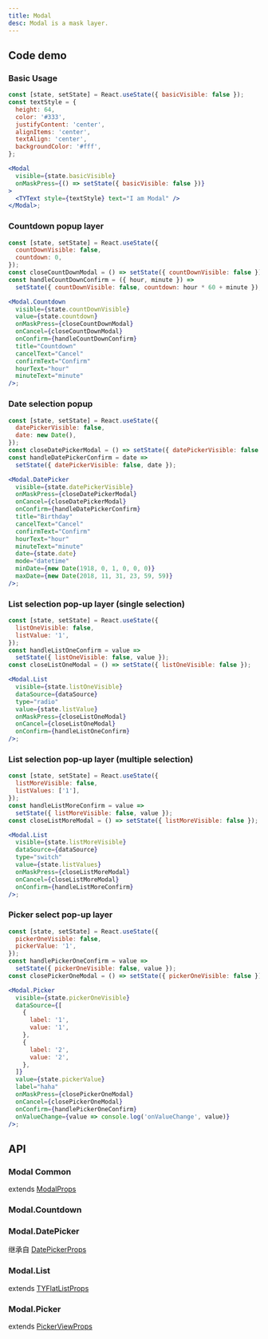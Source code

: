 ```yaml
---
title: Modal
desc: Modal is a mask layer.
---
```


## Code demo

### Basic Usage

```jsx
const [state, setState] = React.useState({ basicVisible: false });
const textStyle = {
  height: 64,
  color: '#333',
  justifyContent: 'center',
  alignItems: 'center',
  textAlign: 'center',
  backgroundColor: '#fff',
};

<Modal
  visible={state.basicVisible}
  onMaskPress={() => setState({ basicVisible: false })}
>
  <TYText style={textStyle} text="I am Modal" />
</Modal>;
```

### Countdown popup layer

```jsx
const [state, setState] = React.useState({
  countDownVisible: false,
  countdown: 0,
});
const closeCountDownModal = () => setState({ countDownVisible: false });
const handleCountDownConfirm = ({ hour, minute }) =>
  setState({ countDownVisible: false, countdown: hour * 60 + minute });

<Modal.Countdown
  visible={state.countDownVisible}
  value={state.countdown}
  onMaskPress={closeCountDownModal}
  onCancel={closeCountDownModal}
  onConfirm={handleCountDownConfirm}
  title="Countdown"
  cancelText="Cancel"
  confirmText="Confirm"
  hourText="hour"
  minuteText="minute"
/>;
```

### Date selection popup

```jsx
const [state, setState] = React.useState({
  datePickerVisible: false,
  date: new Date(),
});
const closeDatePickerModal = () => setState({ datePickerVisible: false });
const handleDatePickerConfirm = date =>
  setState({ datePickerVisible: false, date });

<Modal.DatePicker
  visible={state.datePickerVisible}
  onMaskPress={closeDatePickerModal}
  onCancel={closeDatePickerModal}
  onConfirm={handleDatePickerConfirm}
  title="Birthday"
  cancelText="Cancel"
  confirmText="Confirm"
  hourText="hour"
  minuteText="minute"
  date={state.date}
  mode="datetime"
  minDate={new Date(1918, 0, 1, 0, 0, 0)}
  maxDate={new Date(2018, 11, 31, 23, 59, 59)}
/>;
```

### List selection pop-up layer (single selection)

```jsx
const [state, setState] = React.useState({
  listOneVisible: false,
  listValue: '1',
});
const handleListOneConfirm = value =>
  setState({ listOneVisible: false, value });
const closeListOneModal = () => setState({ listOneVisible: false });

<Modal.List
  visible={state.listOneVisible}
  dataSource={dataSource}
  type="radio"
  value={state.listValue}
  onMaskPress={closeListOneModal}
  onCancel={closeListOneModal}
  onConfirm={handleListOneConfirm}
/>;
```

### List selection pop-up layer (multiple selection)

```jsx
const [state, setState] = React.useState({
  listMoreVisible: false,
  listValues: ['1'],
});
const handleListMoreConfirm = value =>
  setState({ listMoreVisible: false, value });
const closeListMoreModal = () => setState({ listMoreVisible: false });

<Modal.List
  visible={state.listMoreVisible}
  dataSource={dataSource}
  type="switch"
  value={state.listValues}
  onMaskPress={closeListMoreModal}
  onCancel={closeListMoreModal}
  onConfirm={handleListMoreConfirm}
/>;
```

### Picker select pop-up layer

```jsx
const [state, setState] = React.useState({
  pickerOneVisible: false,
  pickerValue: '1',
});
const handlePickerOneConfirm = value =>
  setState({ pickerOneVisible: false, value });
const closePickerOneModal = () => setState({ pickerOneVisible: false });

<Modal.Picker
  visible={state.pickerOneVisible}
  dataSource={[
    {
      label: '1',
      value: '1',
    },
    {
      label: '2',
      value: '2',
    },
  ]}
  value={state.pickerValue}
  label="haha"
  onMaskPress={closePickerOneModal}
  onCancel={closePickerOneModal}
  onConfirm={handlePickerOneConfirm}
  onValueChange={value => console.log('onValueChange', value)}
/>;
```

## API

### Modal Common

extends [ModalProps](https://reactnative.dev/docs/modal#props)

<Props name="ModalProps"></Props>

### Modal.Countdown

<Props name="PopUpCountdownProps"></Props>

### Modal.DatePicker

继承自 [DatePickerProps](/en/docs/data-entry/date-picker#api)

<Props name="PopupDatePickerProps"></Props>

### Modal.List

extends [TYFlatListProps](/en/docs/presentation/tyflat-list#tyflatlist)

<Props name="PopUpListProps"></Props>

### Modal.Picker

extends [PickerViewProps](/docs/data-entry/picker-view#api)

<Props name="PopupPickerProps"></Props>
